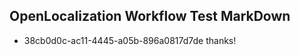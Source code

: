 ## OpenLocalization Workflow Test MarkDown
* 38cb0d0c-ac11-4445-a05b-896a0817d7de thanks!

<!--HONumber=Jul16_HO2-->


